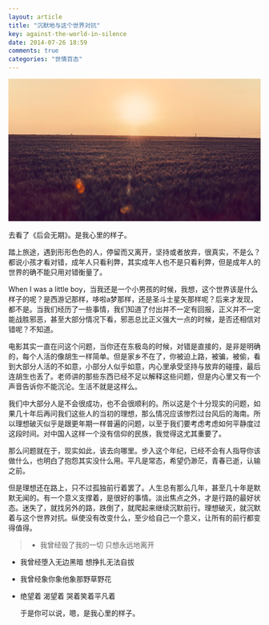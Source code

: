```yaml
---
layout: article
title: "沉默地与这个世界对抗"
key: against-the-world-in-silence
date: 2014-07-26 18:59
comments: true
categories: "世情百态"
---
```


![](/assets/images/2014/road.jpg)

  去看了《后会无期》。是我心里的样子。

  踏上旅途，遇到形形色色的人，停留而又离开，坚持或者放弃，很真实，不是么？都说小孩才看对错，成年人只看利弊，其实成年人也不是只看利弊，但是成年人的世界的确不能只用对错衡量了。

  When I was a little boy，当我还是一个小男孩的时候，我想，这个世界该是什么样子的呢？是西游记那样，哆啦a梦那样，还是圣斗士星矢那样呢？后来才发现，都不是。当我们经历了一些事情，我们知道了付出并不一定有回报，正义并不一定能战胜邪恶，甚至大部分情况下看，邪恶总比正义强大一点的时候，是否还相信对错呢？不知道。

  电影其实一直在问这个问题，当你还在东极岛的时候，对错是直接的，是非是明确的，每个人活的像胡生一样简单。但是家乡不在了，你被迫上路，被骗，被偷，看到大部分人活的不如意，小部分人似乎如意，内心里承受坚持与放弃的碰撞，最后连胡生也丢了。老师讲的那些东西已经不足以解释这些问题，但是内心里又有一个声音告诉你不能沉沦。生活不就是这样么。

  我们中大部分人是不会很成功，也不会很顺利的。所以这是个十分现实的问题，如果几十年后再问我们这些人的当初的理想，那么情况应该惨烈过台风后的海南。所以理想破灭似乎是跟更年期一样普遍的问题，以至于我们要考虑考虑如何平静度过这段时间。对中国人这样一个没有信仰的民族，我觉得这尤其重要了。

  那么问题就在于，现实如此，该去向哪里。步入这个年纪，已经不会有人指导你该做什么，也明白了抱怨其实没什么用。平凡是常态，希望仍渺茫，青春已逝，认输之前。

  但是理想还在路上，只不过孤独前行着罢了。人生总有那么几年，甚至几十年是默默无闻的。有一个意义支撑着，是很好的事情。淡出焦点之外，才是行路的最好状态。迷失了，就找另外的路，跌倒了，就爬起来继续沉默前行。理想破灭，就沉默着与这个世界对抗。纵使没有改变什么，至少给自己一个意义，让所有的前行都变得值得。

> - 我曾经毁了我的一切 只想永远地离开
- 我曾经堕入无边黑暗 想挣扎无法自拔
- 我曾经象你象他象那野草野花
- 绝望着 渴望着 哭着笑着平凡着

  于是你可以说，嗯，是我心里的样子。